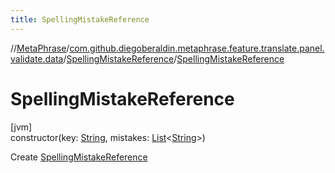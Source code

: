 ```yaml
---
title: SpellingMistakeReference
---
```

//[MetaPhrase](../../../index.html)/[com.github.diegoberaldin.metaphrase.feature.translate.panel.validate.data](../index.html)/[SpellingMistakeReference](index.html)/[SpellingMistakeReference](-spelling-mistake-reference.html)



# SpellingMistakeReference



[jvm]\
constructor(key: [String](https://kotlinlang.org/api/latest/jvm/stdlib/kotlin/-string/index.html), mistakes: [List](https://kotlinlang.org/api/latest/jvm/stdlib/kotlin.collections/-list/index.html)&lt;[String](https://kotlinlang.org/api/latest/jvm/stdlib/kotlin/-string/index.html)&gt;)



Create [SpellingMistakeReference](index.html)




